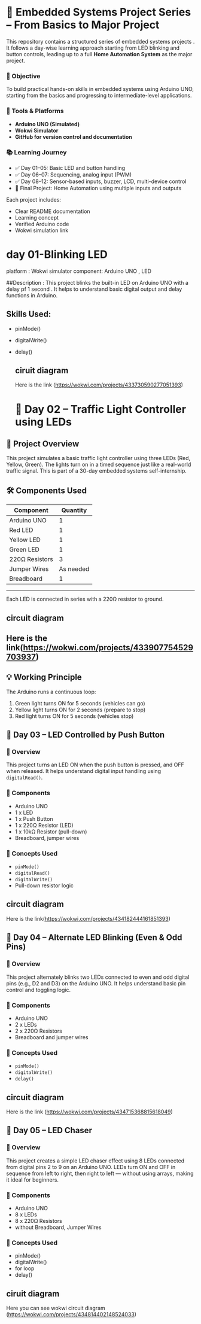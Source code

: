# 🚀 Embedded Systems Project Series – From Basics to Major Project

This repository contains a structured series of embedded systems projects . It follows a day-wise learning approach
starting from LED blinking and button controls, leading up to a full **Home Automation System** as the major project.

### 🎯 Objective
To build practical hands-on skills in embedded systems using Arduino UNO, starting from the basics and progressing to intermediate-level applications.

### 🧰 Tools & Platforms
- **Arduino UNO (Simulated)**
- **Wokwi Simulator**
- **GitHub for version control and documentation**

### 📚 Learning Journey
- ✅ Day 01–05: Basic LED and button handling  
- ✅ Day 06–07: Sequencing, analog input (PWM)  
- ✅ Day 08–12: Sensor-based inputs, buzzer, LCD, multi-device control  
- 🚧 Final Project: Home Automation using multiple inputs and outputs  

Each project includes:
-  Clear README documentation  
-  Learning concept  
-  Verified Arduino code  
-  Wokwi simulation link 

# day 01-Blinking LED
platform : Wokwi simulator 
component: Arduino UNO , LED 

##Description :
 This project blinks the built-in LED on Arduino UNO with a delay pf 1 second .
 It helps to understand basic digital output and delay functions in Arduino.

 ## Skills Used:
  - pinMode()
  - digitalWrite()
  - delay()
    ## ciruit diagram
    Here is the link (https://wokwi.com/projects/433730590277051393)

    # 🚦 Day 02 – Traffic Light Controller using LEDs

## 📅 Project Overview
This project simulates a basic traffic light controller using three LEDs
(Red, Yellow, Green). The lights turn on in a timed sequence just like a
real-world traffic signal. This is part of a 30-day embedded systems self-internship.
## 🛠 Components Used
| Component      | Quantity |
|----------------|----------|
| Arduino UNO    | 1        |
| Red LED        | 1        |
| Yellow LED     | 1        |
| Green LED      | 1        |
| 220Ω Resistors | 3        |
| Jumper Wires   | As needed |
| Breadboard     | 1        |

---
Each LED is connected in series with a 220Ω resistor to ground.

## circuit diagram 
   Here is the link(https://wokwi.com/projects/433907754529703937)
  ---

## 💡 Working Principle
The Arduino runs a continuous loop:
1. Green light turns ON for 5 seconds (vehicles can go)
2. Yellow light turns ON for 2 seconds (prepare to stop)
3. Red light turns ON for 5 seconds (vehicles stop)

## 🔘 Day 03 – LED Controlled by Push Button

### 📌 Overview  
This project turns an LED ON when the push button is pressed, and OFF when released. It helps understand digital input handling using `digitalRead()`.

### 🧰 Components  
- Arduino UNO  
- 1 x LED  
- 1 x Push Button  
- 1 x 220Ω Resistor (LED)  
- 1 x 10kΩ Resistor (pull-down)  
- Breadboard, jumper wires

### 🧠 Concepts Used  
- `pinMode()`  
- `digitalRead()`  
- `digitalWrite()`  
- Pull-down resistor logic
## circuit diagram 
Here is the link(https://wokwi.com/projects/434182444161851393)
## 🔁 Day 04 – Alternate LED Blinking (Even & Odd Pins)

### 📌 Overview  
This project alternately blinks two LEDs connected to even and odd digital pins (e.g., D2 and D3) on the Arduino UNO. It helps understand basic pin control and toggling logic.

### 🧰 Components  
- Arduino UNO  
- 2 x LEDs  
- 2 x 220Ω Resistors  
- Breadboard and jumper wires

### 🧠 Concepts Used  
- `pinMode()`  
- `digitalWrite()`  
- `delay()`
## circuit diagram 
Here is the link (https://wokwi.com/projects/434715368815618049)

## 🔁 Day 05 – LED Chaser

### 📌 Overview  
This project creates a simple LED chaser effect using 8 LEDs connected from digital pins 2 to 9 on an Arduino UNO. LEDs turn ON and OFF in sequence from left to right, then right to left — without using arrays, making it ideal for beginners.

### 🧰 Components  
- Arduino UNO  
- 8 x LEDs  
- 8 x 220Ω Resistors  
- without Breadboard, Jumper Wires

### 🧠 Concepts Used  
-  pinMode()  
-  digitalWrite() 
-  for  loop  
-  delay()
## ciruit diagram 
 Here you can see wokwi circuit diagram (https://wokwi.com/projects/434814402148524033)
